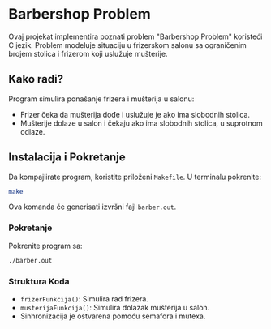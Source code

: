 # Barbershop Problem

Ovaj projekat implementira poznati problem "Barbershop Problem" koristeći C jezik. 
Problem modeluje situaciju u frizerskom salonu sa ograničenim brojem stolica i frizerom koji uslužuje mušterije.

## Kako radi?

Program simulira ponašanje frizera i mušterija u salonu:

- Frizer čeka da mušterija dođe i uslužuje je ako ima slobodnih stolica.
- Mušterije dolaze u salon i čekaju ako ima slobodnih stolica, u suprotnom odlaze.

## Instalacija i Pokretanje

Da kompajlirate program, koristite priloženi `Makefile`. U terminalu pokrenite:

```bash
make
```

Ova komanda će generisati izvršni fajl `barber.out`.

### Pokretanje

Pokrenite program sa:

```bash
./barber.out
```

### Struktura Koda

- `frizerFunkcija()`: Simulira rad frizera.
- `musterijaFunkcija()`: Simulira dolazak mušterija u salon.
- Sinhronizacija je ostvarena pomoću semafora i mutexa.
